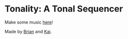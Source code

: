 Tonality: A Tonal Sequencer
=======

Make some music <a href="https://owlduck.github.io/Tonality/">here</a>!

Made by <a href="https://github.com/bsantero">Brian</a> and <a href="https://github.com/kaicataldo">Kai</a>.
